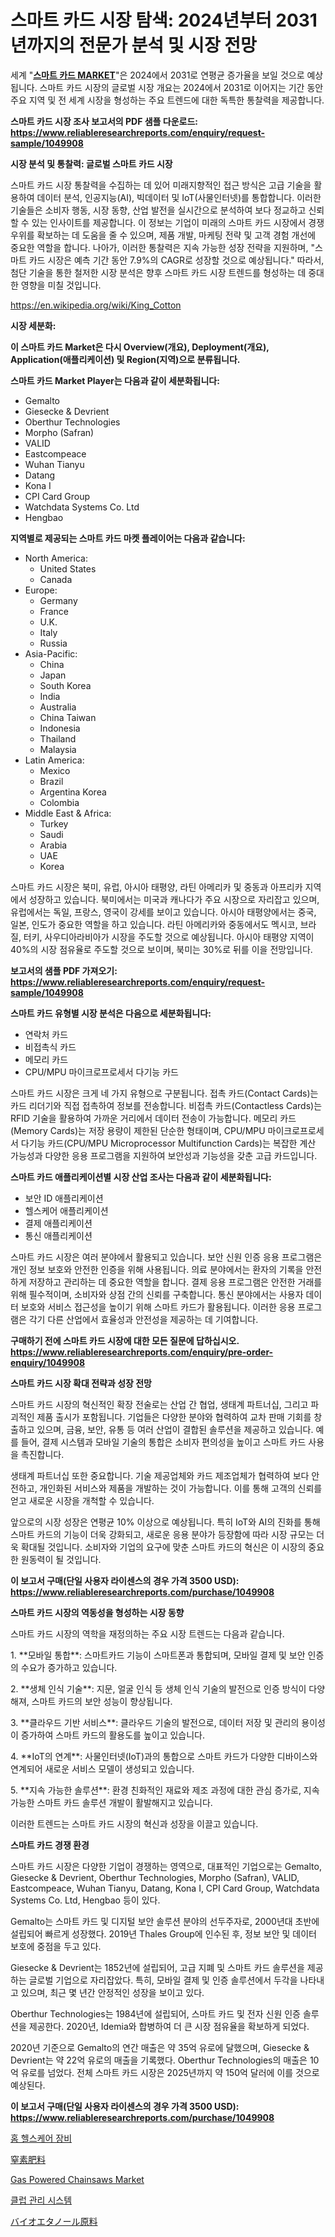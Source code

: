<p><h1>스마트 카드 시장 탐색: 2024년부터 2031년까지의 전문가 분석 및 시장 전망</h1></p><p>세계 "<strong><a href="https://www.reliableresearchreports.com/smart-card-r1049908">스마트 카드 MARKET</a></strong>"은 2024에서 2031로 연평균 증가율을 보일 것으로 예상됩니다. 스마트 카드 시장의 글로벌 시장 개요는 2024에서 2031로 이어지는 기간 동안 주요 지역 및 전 세계 시장을 형성하는 주요 트렌드에 대한 독특한 통찰력을 제공합니다.</p>
<p><strong>스마트 카드 시장 조사 보고서의 PDF 샘플 다운로드: <a href="https://www.reliableresearchreports.com/enquiry/request-sample/1049908">https://www.reliableresearchreports.com/enquiry/request-sample/1049908</a></strong></p>
<p><strong>시장 분석 및 통찰력: 글로벌 스마트 카드 시장</strong></p>
<p><p>스마트 카드 시장 통찰력을 수집하는 데 있어 미래지향적인 접근 방식은 고급 기술을 활용하여 데이터 분석, 인공지능(AI), 빅데이터 및 IoT(사물인터넷)를 통합합니다. 이러한 기술들은 소비자 행동, 시장 동향, 산업 발전을 실시간으로 분석하여 보다 정교하고 신뢰할 수 있는 인사이트를 제공합니다. 이 정보는 기업이 미래의 스마트 카드 시장에서 경쟁 우위를 확보하는 데 도움을 줄 수 있으며, 제품 개발, 마케팅 전략 및 고객 경험 개선에 중요한 역할을 합니다. 나아가, 이러한 통찰력은 지속 가능한 성장 전략을 지원하며, "스마트 카드 시장은 예측 기간 동안 7.9%의 CAGR로 성장할 것으로 예상됩니다." 따라서, 첨단 기술을 통한 철저한 시장 분석은 향후 스마트 카드 시장 트렌드를 형성하는 데 중대한 영향을 미칠 것입니다.</p></p>
<p><a href="%7CAUTHORITHY_DOMAIN_URL%7C">https://en.wikipedia.org/wiki/King_Cotton</a></p>
<p><strong>시장 세분화:</strong></p>
<p><strong>이 스마트 카드 Market은 다시 Overview(개요), Deployment(개요), Application(애플리케이션) 및 Region(지역)으로 분류됩니다.</strong></p>
<p><strong>스마트 카드 Market Player는 다음과 같이 세분화됩니다:</strong></p>
<p><ul><li>Gemalto</li><li>Giesecke & Devrient</li><li>Oberthur Technologies</li><li>Morpho (Safran)</li><li>VALID</li><li>Eastcompeace</li><li>Wuhan Tianyu</li><li>Datang</li><li>Kona I</li><li>CPI Card Group</li><li>Watchdata Systems Co. Ltd</li><li>Hengbao</li></ul></p>
<p><strong>지역별로 제공되는 스마트 카드 마켓 플레이어는 다음과 같습니다:</strong></p>
<p><ul>
    <li>
        North America:
        <ul>
            <li>United States</li>
            <li>Canada</li>
        </ul>
    </li>
    <li>
        Europe:
        <ul>
            <li>Germany</li>
            <li>France</li>
            <li>U.K.</li>
            <li>Italy</li>
            <li>Russia</li>
        </ul>
    </li>
    <li>
        Asia-Pacific:
        <ul>
            <li>China</li>
            <li>Japan</li>
            <li>South Korea</li>
            <li>India</li>
            <li>Australia</li>
            <li>China Taiwan</li>
            <li>Indonesia</li>
            <li>Thailand</li>
            <li>Malaysia</li>
        </ul>
    </li>
    <li>
        Latin America:
        <ul>
            <li>Mexico</li>
            <li>Brazil</li>
            <li>Argentina Korea</li>
            <li>Colombia</li>
        </ul>
    </li>
    <li>
        Middle East & Africa:
        <ul>
            <li>Turkey</li>
            <li>Saudi</li>
            <li>Arabia</li>
            <li>UAE</li>
            <li>Korea</li>
        </ul>
    </li>
    </ul></p>
<p><p>스마트 카드 시장은 북미, 유럽, 아시아 태평양, 라틴 아메리카 및 중동과 아프리카 지역에서 성장하고 있습니다. 북미에서는 미국과 캐나다가 주요 시장으로 자리잡고 있으며, 유럽에서는 독일, 프랑스, 영국이 강세를 보이고 있습니다. 아시아 태평양에서는 중국, 일본, 인도가 중요한 역할을 하고 있습니다. 라틴 아메리카와 중동에서도 멕시코, 브라질, 터키, 사우디아라비아가 시장을 주도할 것으로 예상됩니다. 아시아 태평양 지역이 40%의 시장 점유율로 주도할 것으로 보이며, 북미는 30%로 뒤를 이을 전망입니다.</p></p>
<p><strong>보고서의 샘플 PDF 가져오기: <a href="https://www.reliableresearchreports.com/enquiry/request-sample/1049908">https://www.reliableresearchreports.com/enquiry/request-sample/1049908</a></strong></p>
<p><strong>스마트 카드 유형별 시장 분석은 다음으로 세분화됩니다:</strong></p>
<p><ul><li>연락처 카드</li><li>비접촉식 카드</li><li>메모리 카드</li><li>CPU/MPU 마이크로프로세서 다기능 카드</li></ul></p>
<p><p>스마트 카드 시장은 크게 네 가지 유형으로 구분됩니다. 접촉 카드(Contact Cards)는 카드 리더기와 직접 접촉하여 정보를 전송합니다. 비접촉 카드(Contactless Cards)는 RFID 기술을 활용하여 가까운 거리에서 데이터 전송이 가능합니다. 메모리 카드(Memory Cards)는 저장 용량이 제한된 단순한 형태이며, CPU/MPU 마이크로프로세서 다기능 카드(CPU/MPU Microprocessor Multifunction Cards)는 복잡한 계산 가능성과 다양한 응용 프로그램을 지원하여 보안성과 기능성을 갖춘 고급 카드입니다.</p></p>
<p><strong>스마트 카드 애플리케이션별 시장 산업 조사는 다음과 같이 세분화됩니다:</strong></p>
<p><ul><li>보안 ID 애플리케이션</li><li>헬스케어 애플리케이션</li><li>결제 애플리케이션</li><li>통신 애플리케이션</li></ul></p>
<p><p>스마트 카드 시장은 여러 분야에서 활용되고 있습니다. 보안 신원 인증 응용 프로그램은 개인 정보 보호와 안전한 인증을 위해 사용됩니다. 의료 분야에서는 환자의 기록을 안전하게 저장하고 관리하는 데 중요한 역할을 합니다. 결제 응용 프로그램은 안전한 거래를 위해 필수적이며, 소비자와 상점 간의 신뢰를 구축합니다. 통신 분야에서는 사용자 데이터 보호와 서비스 접근성을 높이기 위해 스마트 카드가 활용됩니다. 이러한 응용 프로그램은 각기 다른 산업에서 효율성과 안전성을 제공하는 데 기여합니다.</p></p>
<p><strong>구매하기 전에 스마트 카드 시장에 대한 모든 질문에 답하십시오. <a href="https://www.reliableresearchreports.com/enquiry/pre-order-enquiry/1049908">https://www.reliableresearchreports.com/enquiry/pre-order-enquiry/1049908</a></strong></p>
<p><strong>스마트 카드 시장 확대 전략과 성장 전망</strong></p>
<p><p>스마트 카드 시장의 혁신적인 확장 전술로는 산업 간 협업, 생태계 파트너십, 그리고 파괴적인 제품 출시가 포함됩니다. 기업들은 다양한 분야와 협력하여 교차 판매 기회를 창출하고 있으며, 금융, 보안, 유통 등 여러 산업이 결합된 솔루션을 제공하고 있습니다. 예를 들어, 결제 시스템과 모바일 기술의 통합은 소비자 편의성을 높이고 스마트 카드 사용을 촉진합니다.</p><p>생태계 파트너십 또한 중요합니다. 기술 제공업체와 카드 제조업체가 협력하여 보다 안전하고, 개인화된 서비스와 제품을 개발하는 것이 가능합니다. 이를 통해 고객의 신뢰를 얻고 새로운 시장을 개척할 수 있습니다.</p><p>앞으로의 시장 성장은 연평균 10% 이상으로 예상됩니다. 특히 IoT와 AI의 진화를 통해 스마트 카드의 기능이 더욱 강화되고, 새로운 응용 분야가 등장함에 따라 시장 규모는 더욱 확대될 것입니다. 소비자와 기업의 요구에 맞춘 스마트 카드의 혁신은 이 시장의 중요한 원동력이 될 것입니다.</p></p>
<p><strong>이 보고서 구매(단일 사용자 라이센스의 경우 가격 3500 USD): <a href="https://www.reliableresearchreports.com/purchase/1049908">https://www.reliableresearchreports.com/purchase/1049908</a></strong></p>
<p><strong>스마트 카드 시장의 역동성을 형성하는 시장 동향</strong></p>
<p><p>스마트 카드 시장의 역학을 재정의하는 주요 시장 트렌드는 다음과 같습니다.</p><p>1. **모바일 통합**: 스마트카드 기능이 스마트폰과 통합되며, 모바일 결제 및 보안 인증의 수요가 증가하고 있습니다.</p><p>2. **생체 인식 기술**: 지문, 얼굴 인식 등 생체 인식 기술의 발전으로 인증 방식이 다양해져, 스마트 카드의 보안 성능이 향상됩니다.</p><p>3. **클라우드 기반 서비스**: 클라우드 기술의 발전으로, 데이터 저장 및 관리의 용이성이 증가하여 스마트 카드의 활용도를 높이고 있습니다.</p><p>4. **IoT의 연계**: 사물인터넷(IoT)과의 통합으로 스마트 카드가 다양한 디바이스와 연계되어 새로운 서비스 모델이 생성되고 있습니다.</p><p>5. **지속 가능한 솔루션**: 환경 친화적인 재료와 제조 과정에 대한 관심 증가로, 지속 가능한 스마트 카드 솔루션 개발이 활발해지고 있습니다.</p><p>이러한 트렌드는 스마트 카드 시장의 혁신과 성장을 이끌고 있습니다.</p></p>
<p><strong>스마트 카드 경쟁 환경</strong></p>
<p><p>스마트 카드 시장은 다양한 기업이 경쟁하는 영역으로, 대표적인 기업으로는 Gemalto, Giesecke & Devrient, Oberthur Technologies, Morpho (Safran), VALID, Eastcompeace, Wuhan Tianyu, Datang, Kona I, CPI Card Group, Watchdata Systems Co. Ltd, Hengbao 등이 있다.</p><p>Gemalto는 스마트 카드 및 디지털 보안 솔루션 분야의 선두주자로, 2000년대 초반에 설립되어 빠르게 성장했다. 2019년 Thales Group에 인수된 후, 정보 보안 및 데이터 보호에 중점을 두고 있다.</p><p>Giesecke & Devrient는 1852년에 설립되어, 고급 지폐 및 스마트 카드 솔루션을 제공하는 글로벌 기업으로 자리잡았다. 특히, 모바일 결제 및 인증 솔루션에서 두각을 나타내고 있으며, 최근 몇 년간 안정적인 성장을 보이고 있다.</p><p>Oberthur Technologies는 1984년에 설립되어, 스마트 카드 및 전자 신원 인증 솔루션을 제공한다. 2020년, Idemia와 합병하여 더 큰 시장 점유율을 확보하게 되었다.</p><p>2020년 기준으로 Gemalto의 연간 매출은 약 35억 유로에 달했으며, Giesecke & Devrient는 약 22억 유로의 매출을 기록했다. Oberthur Technologies의 매출은 10억 유로를 넘었다. 전체 스마트 카드 시장은 2025년까지 약 150억 달러에 이를 것으로 예상된다.</p></p>
<p><strong>이 보고서 구매(단일 사용자 라이센스의 경우 가격 3500 USD): <a href="https://www.reliableresearchreports.com/purchase/1049908">https://www.reliableresearchreports.com/purchase/1049908</a></strong></p>
<p><p><a href="https://github.com/sougarounis/Market-Research-Report-List-6/blob/main/8339528162.md">홈 헬스케어 장비</a></p><p><a href="https://medium.com/@vadkqfca47/%E7%AA%92%E7%B4%A0%E8%82%A5%E6%96%99%E5%B8%82%E5%A0%B4%E3%83%AC%E3%83%9D%E3%83%BC%E3%83%88-%E8%A3%BD%E5%93%81%E3%82%BF%E3%82%A4%E3%83%97%E5%88%A5-%E5%B0%BF%E7%B4%A0-%E7%A1%9D%E9%85%B8%E3%82%A2%E3%83%B3%E3%83%A2%E3%83%8B%E3%82%A6%E3%83%A0-%E7%A1%AB%E9%85%B8%E3%82%A2%E3%83%B3%E3%83%A2%E3%83%8B%E3%82%A6%E3%83%A0-%E3%82%AB%E3%83%AB%E3%82%B7%E3%82%A6%E3%83%A0%E3%82%A2%E3%83%B3%E3%83%A2%E3%83%8B%E3%82%A6%E3%83%A0%E7%A1%9D%E9%85%B8%E5%A1%A9-can-%E3%82%A8%E3%83%B3%E3%83%89%E3%83%A6%E3%83%BC%E3%82%B9-%E7%A9%80%E7%89%A9-%E6%9E%9C%E7%89%A9-%E3%81%9D%E3%81%AE%E4%BB%96-%E3%81%8A%E3%82%88%E3%81%B3%E5%9C%B0%E5%9F%9F2024%E5%B9%B4-2031%E5%B9%B4-7ca2ed283b2d">窒素肥料</a></p><p><a href="https://medium.com/@polesdua.1/gas-powered-chainsaws-market-report-by-product-type-corded-chainsaws-cordless-chainsaws-end-use-f2cb43370249">Gas Powered Chainsaws Market</a></p><p><a href="https://medium.com/@derrickmafrks96745/%ED%81%B4%EB%9F%BD-%EA%B4%80%EB%A6%AC-%EC%8B%9C%EC%8A%A4%ED%85%9C-%EC%8B%9C%EC%9E%A5-%EC%A1%B0%EC%82%AC-%EB%B0%8F-%EC%82%B0%EC%97%85-%EB%B0%9C%EC%A0%84%EA%B3%BC-2031%EB%85%84%EA%B9%8C%EC%A7%80%EC%9D%98-%EC%98%88%EC%B8%A1-7a71e3ebb864">클럽 관리 시스템</a></p><p><a href="https://medium.com/@vadkqfca47/%E3%82%B0%E3%83%AD%E3%83%BC%E3%83%90%E3%83%AB%E3%83%90%E3%82%A4%E3%82%AA%E3%82%A8%E3%82%BF%E3%83%8E%E3%83%BC%E3%83%AB%E5%8E%9F%E6%96%99%E5%B8%82%E5%A0%B4%E3%81%AE%E5%B8%82%E5%A0%B4%E5%8B%95%E5%90%91-%E4%BA%88%E6%B8%AC%E3%81%A8%E5%88%86%E6%9E%90-2024-2031-ee97e8fca324">バイオエタノール原料</a></p></p>
